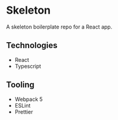 # Skeleton

A skeleton boilerplate repo for a React app.

## Technologies

- React
- Typescript

## Tooling

- Webpack 5
- ESLint
- Prettier
